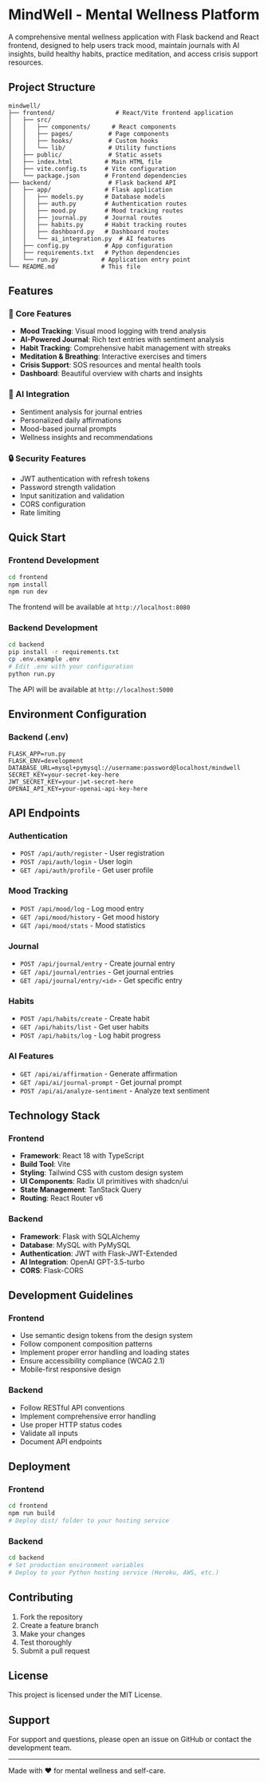 # MindWell - Mental Wellness Platform

A comprehensive mental wellness application with Flask backend and React frontend, designed to help users track mood, maintain journals with AI insights, build healthy habits, practice meditation, and access crisis support resources.

## Project Structure

```
mindwell/
├── frontend/                 # React/Vite frontend application
│   ├── src/
│   │   ├── components/      # React components
│   │   ├── pages/          # Page components
│   │   ├── hooks/          # Custom hooks
│   │   └── lib/            # Utility functions
│   ├── public/             # Static assets
│   ├── index.html         # Main HTML file
│   ├── vite.config.ts     # Vite configuration
│   └── package.json       # Frontend dependencies
├── backend/                # Flask backend API
│   ├── app/               # Flask application
│   │   ├── models.py      # Database models
│   │   ├── auth.py        # Authentication routes
│   │   ├── mood.py        # Mood tracking routes
│   │   ├── journal.py     # Journal routes
│   │   ├── habits.py      # Habit tracking routes
│   │   ├── dashboard.py   # Dashboard routes
│   │   └── ai_integration.py  # AI features
│   ├── config.py          # App configuration
│   ├── requirements.txt   # Python dependencies
│   └── run.py            # Application entry point
└── README.md             # This file
```

## Features

### 🎯 Core Features
- **Mood Tracking**: Visual mood logging with trend analysis
- **AI-Powered Journal**: Rich text entries with sentiment analysis
- **Habit Tracking**: Comprehensive habit management with streaks
- **Meditation & Breathing**: Interactive exercises and timers
- **Crisis Support**: SOS resources and mental health tools
- **Dashboard**: Beautiful overview with charts and insights

### 🤖 AI Integration
- Sentiment analysis for journal entries
- Personalized daily affirmations
- Mood-based journal prompts
- Wellness insights and recommendations

### 🔒 Security Features
- JWT authentication with refresh tokens
- Password strength validation
- Input sanitization and validation
- CORS configuration
- Rate limiting

## Quick Start

### Frontend Development

```bash
cd frontend
npm install
npm run dev
```

The frontend will be available at `http://localhost:8080`

### Backend Development

```bash
cd backend
pip install -r requirements.txt
cp .env.example .env
# Edit .env with your configuration
python run.py
```

The API will be available at `http://localhost:5000`

## Environment Configuration

### Backend (.env)
```env
FLASK_APP=run.py
FLASK_ENV=development
DATABASE_URL=mysql+pymysql://username:password@localhost/mindwell
SECRET_KEY=your-secret-key-here
JWT_SECRET_KEY=your-jwt-secret-here
OPENAI_API_KEY=your-openai-api-key-here
```

## API Endpoints

### Authentication
- `POST /api/auth/register` - User registration
- `POST /api/auth/login` - User login
- `GET /api/auth/profile` - Get user profile

### Mood Tracking
- `POST /api/mood/log` - Log mood entry
- `GET /api/mood/history` - Get mood history
- `GET /api/mood/stats` - Mood statistics

### Journal
- `POST /api/journal/entry` - Create journal entry
- `GET /api/journal/entries` - Get journal entries
- `GET /api/journal/entry/<id>` - Get specific entry

### Habits
- `POST /api/habits/create` - Create habit
- `GET /api/habits/list` - Get user habits
- `POST /api/habits/log` - Log habit progress

### AI Features
- `GET /api/ai/affirmation` - Generate affirmation
- `GET /api/ai/journal-prompt` - Get journal prompt
- `POST /api/ai/analyze-sentiment` - Analyze text sentiment

## Technology Stack

### Frontend
- **Framework**: React 18 with TypeScript
- **Build Tool**: Vite
- **Styling**: Tailwind CSS with custom design system
- **UI Components**: Radix UI primitives with shadcn/ui
- **State Management**: TanStack Query
- **Routing**: React Router v6

### Backend
- **Framework**: Flask with SQLAlchemy
- **Database**: MySQL with PyMySQL
- **Authentication**: JWT with Flask-JWT-Extended
- **AI Integration**: OpenAI GPT-3.5-turbo
- **CORS**: Flask-CORS

## Development Guidelines

### Frontend
- Use semantic design tokens from the design system
- Follow component composition patterns
- Implement proper error handling and loading states
- Ensure accessibility compliance (WCAG 2.1)
- Mobile-first responsive design

### Backend
- Follow RESTful API conventions
- Implement comprehensive error handling
- Use proper HTTP status codes
- Validate all inputs
- Document API endpoints

## Deployment

### Frontend
```bash
cd frontend
npm run build
# Deploy dist/ folder to your hosting service
```

### Backend
```bash
cd backend
# Set production environment variables
# Deploy to your Python hosting service (Heroku, AWS, etc.)
```

## Contributing

1. Fork the repository
2. Create a feature branch
3. Make your changes
4. Test thoroughly
5. Submit a pull request

## License

This project is licensed under the MIT License.

## Support

For support and questions, please open an issue on GitHub or contact the development team.

---

Made with ❤️ for mental wellness and self-care.
